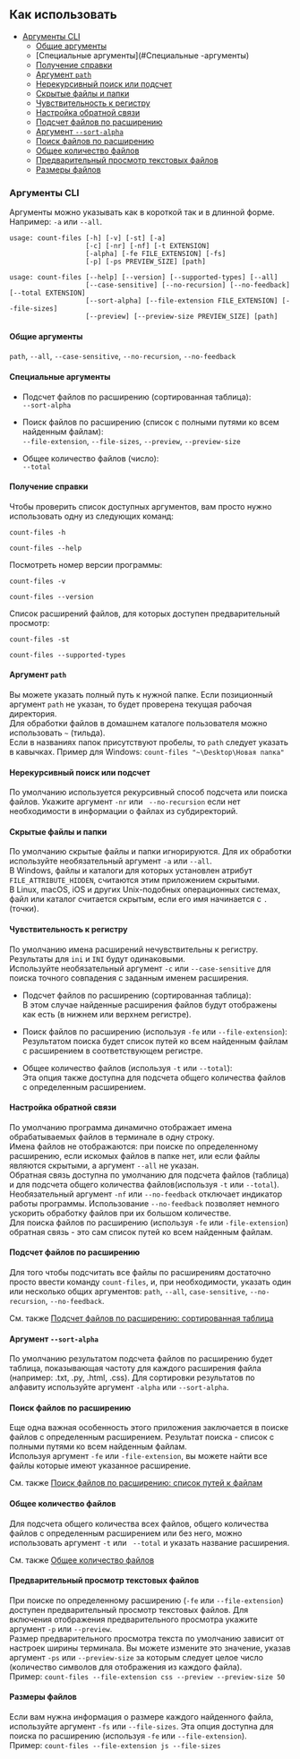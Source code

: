 ## Как использовать

- [Аргументы CLI](#Аргументы-cli)
   - [Общие аргументы](#Общие-аргументы)
   - [Специальные аргументы](#Специальные -аргументы)
   - [Получение справки](#Получение-справки)
   - [Аргумент `path`](#Аргумент-path)
   - [Нерекурсивный поиск или подсчет](#Нерекурсивный-поиск-или-подсчет)
   - [Скрытые файлы и папки](#Скрытые-файлы-и-папки)
   - [Чувствительность к регистру](#Чувствительность-к-регистру)
   - [Настройка обратной связи](#Настройка-обратной-связи)
   - [Подсчет файлов по расширению](#Подсчет-файлов-по-расширению)
   - [Аргумент `--sort-alpha`](#Аргумент-sort-alpha)
   - [Поиск файлов по расширению](#Поиск-файлов-по-расширению)
   - [Общее количество файлов](#Общее-количество-файлов)
   - [Предварительный просмотр текстовых файлов](#Предварительный-просмотр-текстовых-файлов)
   - [Размеры файлов](#Размеры-файлов)

### Аргументы CLI

Аргументы можно указывать как в короткой так и в длинной форме. 
Например: `-a` или `--all`.

```
usage: count-files [-h] [-v] [-st] [-a]
                   [-c] [-nr] [-nf] [-t EXTENSION]
                   [-alpha] [-fe FILE_EXTENSION] [-fs]
                   [-p] [-ps PREVIEW_SIZE] [path]
```

```
usage: count-files [--help] [--version] [--supported-types] [--all]
                   [--case-sensitive] [--no-recursion] [--no-feedback] [--total EXTENSION]
                   [--sort-alpha] [--file-extension FILE_EXTENSION] [--file-sizes]
                   [--preview] [--preview-size PREVIEW_SIZE] [path]
```

#### Общие аргументы

`path`, `--all`, `--case-sensitive`, `--no-recursion`, `--no-feedback`

#### Специальные аргументы

- Подсчет файлов по расширению (сортированная таблица):  
  `--sort-alpha`

- Поиск файлов по расширению (список с полными путями ко всем найденным файлам):  
  `--file-extension`, `--file-sizes`, `--preview`, `--preview-size`

- Общее количество файлов (число):  
  `--total`

#### Получение справки

Чтобы проверить список доступных аргументов, 
вам просто нужно использовать одну из следующих команд:

```
count-files -h
```

```
count-files --help
```

Посмотреть номер версии программы:

```
count-files -v
```

```
count-files --version
```

Список расширений файлов, 
для которых доступен предварительный просмотр:

```
count-files -st
```

```
count-files --supported-types
```

#### Аргумент `path`

Вы можете указать полный путь к нужной папке. 
Если позиционный аргумент `path` не указан, 
то будет проверена текущая рабочая директория.  
Для обработки файлов в домашнем каталоге пользователя 
можно использовать `~` (тильда).  
Если в названиях папок присутствуют пробелы, 
то `path` следует указать в кавычках. 
Пример для Windows: `count-files "~\Desktop\Новая папка"`

#### Нерекурсивный поиск или подсчет

По умолчанию используется рекурсивный способ подсчета или поиска файлов. 
Укажите аргумент `-nr` или ` --no-recursion` 
если нет необходимости в информации о файлах из субдиректорий.

#### Скрытые файлы и папки

По умолчанию скрытые файлы и папки игнорируются. 
Для их обработки используйте необязательный аргумент `-a` или `--all`.  
В Windows, файлы и каталоги 
для которых установлен атрибут `FILE_ATTRIBUTE_HIDDEN`, 
считаются этим приложением скрытыми.  
В Linux, macOS, iOS и других Unix-подобных операционных системах, 
файл или каталог считается скрытым, 
если его имя начинается с `.` (точки).

#### Чувствительность к регистру

По умолчанию имена расширений нечувствительны к регистру. 
Результаты для `ini` и `INI` будут одинаковыми.  
Используйте необязательный аргумент `-c` или `--case-sensitive` 
для поиска точного совпадения с заданным именем расширения.

- Подсчет файлов по расширению (сортированная таблица):  
В этом случае найденные расширения файлов будут отображены как есть 
(в нижнем или верхнем регистре).

- Поиск файлов по расширению (используя `-fe` или `--file-extension`):  
Результатом поиска будет список путей ко всем найденным файлам 
с расширением в соответствующем регистре.

- Общее количество файлов (используя `-t` или `--total`):  
Эта опция также доступна для подсчета общего количества файлов 
с определенным расширением.

#### Настройка обратной связи

По умолчанию программа динамично отображает имена обрабатываемых файлов 
в терминале в одну строку.  
Имена файлов не отображаются: 
при поиске по определенному расширению, если искомых файлов в папке нет, 
или если файлы являются скрытыми, а аргумент `--all` не указан.  
Обратная связь доступна по умолчанию для подсчета файлов (таблица) и 
для подсчета общего количества файлов(используя `-t` или `--total`).  
Необязательный аргумент `-nf` или `--no-feedback` 
отключает индикатор работы программы. 
Использование `--no-feedback` позволяет немного ускорить обработку файлов 
при их большом количестве.  
Для поиска файлов по расширению (используя `-fe` или `-file-extension`) 
обратная связь - это сам список путей ко всем найденным файлам.

#### Подсчет файлов по расширению

Для того чтобы подсчитать все файлы по расширениям 
достаточно просто ввести команду `count-files`, и, 
при необходимости, указать один или несколько общих аргументов: 
`path`, `--all`, `case-sensitive`, `--no-recursion`, `--no-feedback`.

См. также [Подсчет файлов по расширению: сортированная таблица](https://github.com/victordomingos/Count-files/tree/master/docs/documentation_ru/examples.md#Подсчет-файлов-по-расширению-сортированная-таблица)

#### Аргумент `--sort-alpha`

По умолчанию результатом подсчета файлов по расширению будет таблица, 
показывающая частоту для каждого расширения файла 
(например: .txt, .py, .html, .css). 
Для сортировки результатов по алфавиту 
используйте аргумент `-alpha` или `--sort-alpha`.

#### Поиск файлов по расширению

Еще одна важная особенность этого приложения 
заключается в поиске файлов с определенным расширением. 
Результат поиска - список с полными путями ко всем найденным файлам.  
Используя аргумент `-fe` или `-file-extension`, 
вы можете найти все файлы которые имеют указанное расширение.

См. также [Поиск файлов по расширению: список путей к файлам](https://github.com/victordomingos/Count-files/tree/master/docs/documentation_ru/examples.md#Поиск-файлов-по-расширению-список-путей-к-файлам)

#### Общее количество файлов

Для подсчета общего количества всех файлов, 
общего количества файлов с определенным расширением или без него, 
можно использовать аргумент `-t` или ` --total` 
и указать название расширения.

См. также [Общее количество файлов](https://github.com/victordomingos/Count-files/tree/master/docs/documentation_ru/examples.md#Общее-количество-файлов)

#### Предварительный просмотр текстовых файлов

При поиске по определенному расширению (`-fe` или `--file-extension`) 
доступен предварительный просмотр текстовых файлов. 
Для включения отображения предварительного просмотра укажите аргумент `-p` или `--preview`.  
Размер предварительного просмотра текста 
по умолчанию зависит от настроек ширины терминала. 
Вы можете измените это значение, указав аргумент `-ps` или `--preview-size` 
за которым следует целое число 
(количество символов для отображения из каждого файла).  
Пример: `count-files --file-extension css --preview --preview-size 50`

#### Размеры файлов

Если вам нужна информация о размере каждого найденного файла, 
используйте аргумент `-fs` или `--file-sizes`. 
Эта опция доступна для поиска по расширению 
(используя `-fe` или `--file-extension`).  
Пример: `count-files --file-extension js --file-sizes`

